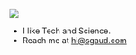 ![](https://komarev.com/ghpvc/?username=iminoaru&label=PROFILE+VISITS&color=orange)

- I like Tech and Science.
- Reach me at hi@sgaud.com
<!---
<p align="center">
  <a href="https://skillicons.dev">
    <img src="https://skillicons.dev/icons?i=cpp,docker,express,git,go,idea,java,js,linux,mongodb,mysql,nodejs,py,react,vim" />
  </a>
</p>

iminoaru/iminoaru is a ✨ special ✨ repository because its `README.md` (this file) appears on your GitHub profile.
You can click the Preview link to take a look at your changes.
--->
